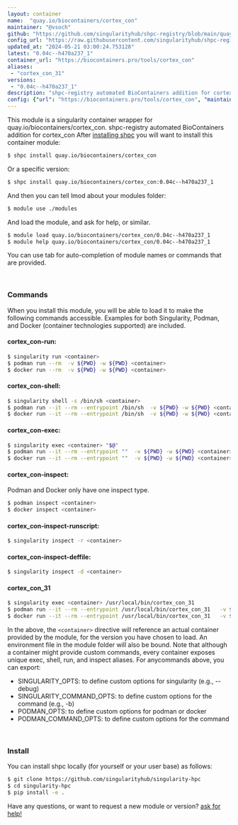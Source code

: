 ```yaml
---
layout: container
name:  "quay.io/biocontainers/cortex_con"
maintainer: "@vsoch"
github: "https://github.com/singularityhub/shpc-registry/blob/main/quay.io/biocontainers/cortex_con/container.yaml"
config_url: "https://raw.githubusercontent.com/singularityhub/shpc-registry/main/quay.io/biocontainers/cortex_con/container.yaml"
updated_at: "2024-05-21 03:00:24.753128"
latest: "0.04c--h470a237_1"
container_url: "https://biocontainers.pro/tools/cortex_con"
aliases:
 - "cortex_con_31"
versions:
 - "0.04c--h470a237_1"
description: "shpc-registry automated BioContainers addition for cortex_con"
config: {"url": "https://biocontainers.pro/tools/cortex_con", "maintainer": "@vsoch", "description": "shpc-registry automated BioContainers addition for cortex_con", "latest": {"0.04c--h470a237_1": "sha256:238e0342749feffebbce811a69fc555000d52d8a0a32dfe2da9b9dec24517d65"}, "tags": {"0.04c--h470a237_1": "sha256:238e0342749feffebbce811a69fc555000d52d8a0a32dfe2da9b9dec24517d65"}, "docker": "quay.io/biocontainers/cortex_con", "aliases": {"cortex_con_31": "/usr/local/bin/cortex_con_31"}}
---
```


This module is a singularity container wrapper for quay.io/biocontainers/cortex_con.
shpc-registry automated BioContainers addition for cortex_con
After [installing shpc](#install) you will want to install this container module:


```bash
$ shpc install quay.io/biocontainers/cortex_con
```

Or a specific version:

```bash
$ shpc install quay.io/biocontainers/cortex_con:0.04c--h470a237_1
```

And then you can tell lmod about your modules folder:

```bash
$ module use ./modules
```

And load the module, and ask for help, or similar.

```bash
$ module load quay.io/biocontainers/cortex_con/0.04c--h470a237_1
$ module help quay.io/biocontainers/cortex_con/0.04c--h470a237_1
```

You can use tab for auto-completion of module names or commands that are provided.

<br>

### Commands

When you install this module, you will be able to load it to make the following commands accessible.
Examples for both Singularity, Podman, and Docker (container technologies supported) are included.

#### cortex_con-run:

```bash
$ singularity run <container>
$ podman run --rm  -v ${PWD} -w ${PWD} <container>
$ docker run --rm  -v ${PWD} -w ${PWD} <container>
```

#### cortex_con-shell:

```bash
$ singularity shell -s /bin/sh <container>
$ podman run --it --rm --entrypoint /bin/sh  -v ${PWD} -w ${PWD} <container>
$ docker run --it --rm --entrypoint /bin/sh  -v ${PWD} -w ${PWD} <container>
```

#### cortex_con-exec:

```bash
$ singularity exec <container> "$@"
$ podman run --it --rm --entrypoint ""  -v ${PWD} -w ${PWD} <container> "$@"
$ docker run --it --rm --entrypoint ""  -v ${PWD} -w ${PWD} <container> "$@"
```

#### cortex_con-inspect:

Podman and Docker only have one inspect type.

```bash
$ podman inspect <container>
$ docker inspect <container>
```

#### cortex_con-inspect-runscript:

```bash
$ singularity inspect -r <container>
```

#### cortex_con-inspect-deffile:

```bash
$ singularity inspect -d <container>
```


#### cortex_con_31

```bash
$ singularity exec <container> /usr/local/bin/cortex_con_31
$ podman run --it --rm --entrypoint /usr/local/bin/cortex_con_31   -v ${PWD} -w ${PWD} <container> -c " $@"
$ docker run --it --rm --entrypoint /usr/local/bin/cortex_con_31   -v ${PWD} -w ${PWD} <container> -c " $@"
```



In the above, the `<container>` directive will reference an actual container provided
by the module, for the version you have chosen to load. An environment file in the
module folder will also be bound. Note that although a container
might provide custom commands, every container exposes unique exec, shell, run, and
inspect aliases. For anycommands above, you can export:

 - SINGULARITY_OPTS: to define custom options for singularity (e.g., --debug)
 - SINGULARITY_COMMAND_OPTS: to define custom options for the command (e.g., -b)
 - PODMAN_OPTS: to define custom options for podman or docker
 - PODMAN_COMMAND_OPTS: to define custom options for the command

<br>

### Install

You can install shpc locally (for yourself or your user base) as follows:

```bash
$ git clone https://github.com/singularityhub/singularity-hpc
$ cd singularity-hpc
$ pip install -e .
```

Have any questions, or want to request a new module or version? [ask for help!](https://github.com/singularityhub/singularity-hpc/issues)